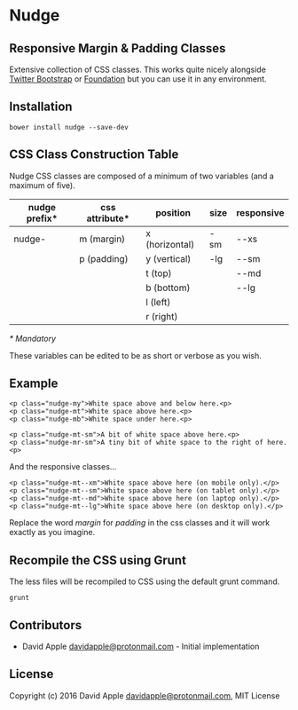 # Nudge

## Responsive Margin & Padding Classes

Extensive collection of CSS classes. This works quite nicely alongside [Twitter Bootstrap](http://getbootstrap.com/) or [Foundation](http://foundation.zurb.com/) but you can use it in any environment.

## Installation

```
bower install nudge --save-dev
```

## CSS Class Construction Table

Nudge CSS classes are composed of a minimum of two variables (and a maximum of five).

| nudge prefix* | css attribute* | position       | size | responsive |
|---------------|----------------|----------------|------|------------|
| nudge-        | m (margin)     | x (horizontal) | -sm  | --xs       |
|               | p (padding)    | y (vertical)   | -lg  | --sm       |
|               |                | t (top)        |      | --md       |
|               |                | b (bottom)     |      | --lg       |
|               |                | l (left)       |      |            |
|               |                | r (right)      |      |            |

_\* Mandatory_

These variables can be edited to be as short or verbose as you wish.

## Example

```
<p class="nudge-my">White space above and below here.<p>
<p class="nudge-mt">White space above here.<p>
<p class="nudge-mb">White space under here.<p>

<p class="nudge-mt-sm">A bit of white space above here.<p>
<p class="nudge-mr-sm">A tiny bit of white space to the right of here.<p>
```

And the responsive classes...

```
<p class="nudge-mt--xm">White space above here (on mobile only).</p>
<p class="nudge-mt--sm">White space above here (on tablet only).</p>
<p class="nudge-mt--md">White space above here (on laptop only).</p>
<p class="nudge-mt--lg">White space above here (on desktop only).</p>
```

Replace the word _margin_ for _padding_ in the css classes and it will work exactly as you imagine.

## Recompile the CSS using Grunt

The less files will be recompiled to CSS using the default grunt command.

```
grunt
```

## Contributors

- David Apple <davidapple@protonmail.com> - Initial implementation

## License

Copyright (c) 2016 David Apple <davidapple@protonmail.com>, MIT License